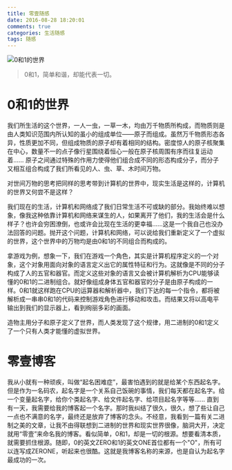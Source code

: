 ```yaml
---
title: 零壹随感
date: 2016-08-28 18:20:01
comments: true
categories: 生活随感
tags: 随感
---
```

![0和1的世界](http://ockhcbepk.bkt.clouddn.com/binary01.jpg?watermark/2/text/QOmbtuWjueWNmuWuog==/font/5a6L5L2T/fontsize/700/fill/I0VGRUZFRg==/dissolve/100/gravity/SouthEast/dx/20/dy/20)
>0和1，简单和谐，却能代表一切。

# 0和1的世界
我们所生活的这个世界，一人一虫，一草一木，均由万千物质所构成，而物质则是由人类知识范围内所认知的虽小的组成单位——原子而组成。虽然万千物质形态各异，性质更加不同，但组成物质的原子却有着相同的结构。密度惊人的原子核聚集在中心，数量不一的点子像行星围绕着恒心一般在原子核周围有序而往复运动着...... 原子之间通过特殊的作用力使得他们组合成不同的形态构成分子，而分子又相互组合构成了我们所看见的人、虫、草、木时间万物。

对世间万物的思考把同样的思考带到计算机的世界中，现实生活是这样的，计算机的世界又何尝不是这样？

我们现在的生活，计算机和网络成了我们日常生活不可或缺的部分。我始终难以想象，像我这种依靠计算机和网络来谋生的人，如果离开了他们，我的生活会是什么样子？也许会穷困潦倒，也或许会比现在生活的更幸福......这是一个我自己也没办法回答的问题。抛开这个问题，计算机和网络，可以说给我们重新定义了一个虚拟的世界，这个世界中的万物均是由0和1的不同组合而构成的。

拿游戏为例，想象一下，我们在游戏一个角色，其实是计算机程序定义的一个对象，这个对象用面向对象的语言定义出它的属性特征和行为。这就像是不同的分子构成了人的五官和器官。而定义这些对象的语言又会被计算机解析为CPU能够读懂的0和1的二进制组合。就好像组成身体五官和器官的分子是由原子构成的一样。0和1就这样跑在CPU的运算器和解析器中，我们下达的每一个指令，都将被解析成一串串0和1的代码来控制游戏角色进行移动和攻击。而结果又将以高电平输出到我们的显示器上，看到绚丽多彩的画面。

造物主用分子和原子定义了世界，而人类发现了这个规律，用二进制的0和1定义了一个只有人类才能懂的虚拟世界。

# 零壹博客
我从小就有一种顽疾，叫做“起名困难症”，最害怕遇到的就是给某个东西起名字。但是作为一名码农，起名字是一个关系自己饭碗的事情，我们每天都在起名字。给一个变量起名字，给你个类起名字、给文件起名字、给项目起名字等等......
直到有一天，我需要给我的博客起一个名字。那时我纠结了很久，很久，想了些让自己一点也不满意的名字，最终还是放弃了博客的念头。不经意，我看到一篇有关二进制之美的文章，让我不由得联想到二进制的世界和现实世界很像，脑洞大开，决定就用“零壹”来命名我的博客。看似简单，0和1，却是一切的根源。想要看清本质，就需要抓住根源。随即，0的英文ZERO和1的英文ONE首位都有一个"O"，所有可以连写成ZERONE，听起来也很酷。这就是我博客名称的来源，也是自认为起名字最成功的一次。